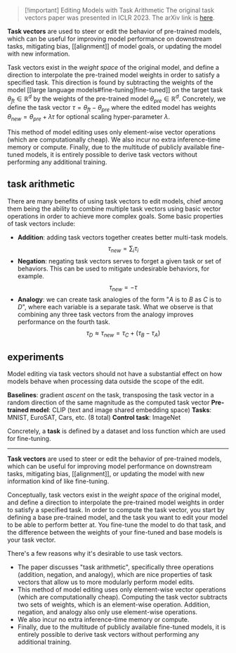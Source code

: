>[!important] Editing Models with Task Arithmetic
>The original task vectors paper was presented in ICLR 2023. The arXiv link is [here](https://arxiv.org/abs/2212.04089).

**Task vectors** are used to steer or edit the behavior of pre-trained models, which can be useful for improving model performance on downstream tasks, mitigating bias, [[alignment]] of model goals, or updating the model with new information. 

Task vectors exist in the *weight space* of the original model, and define a direction to interpolate the pre-trained model weights in order to satisfy a specified task. This direction is found by subtracting the weights of the model [[large language models#fine-tuning|fine-tuned]] on the target task $\theta_{ft} \in \mathbb{R}^d$ by the weights of the pre-trained model $\theta_{pre} \in \mathbb{R}^d$. Concretely, we define the task vector $\tau = \theta_{ft} - \theta_{pre}$  where the edited model has weights $\theta_{new} = \theta_{pre} + \lambda \tau$ for optional scaling hyper-parameter $\lambda$.

This method of model editing uses only element-wise vector operations (which are computationally cheap). We also incur no extra inference-time memory or compute. Finally, due to the multitude of publicly available fine-tuned models, it is entirely possible to derive task vectors without performing any additional training.

## task arithmetic
There are many benefits of using task vectors to edit models, chief among them being the ability to combine multiple task vectors using basic vector operations in order to achieve more complex goals. Some basic properties of task vectors include:
- **Addition**: adding task vectors together creates better multi-task models.
$$\tau_{new} = \sum_{i} \tau_i$$
- **Negation**: negating task vectors serves to forget a given task or set of behaviors. This can be used to mitigate undesirable behaviors, for example.
$$\tau_{new} = - \tau$$
- **Analogy**: we can create task analogies of the form "$A$ is to $B$ as $C$ is to $D$", where each variable is a separate task. What we observe is that combining any three task vectors from the analogy improves performance on the fourth task.
$$\tau_D \approx \tau_{new} = \tau_C + (\tau_B - \tau_A)$$

## experiments
Model editing via task vectors should not have a substantial effect on how models behave when processing data outside the scope of the edit.


**Baselines**: gradient *ascent* on the task, transposing the task vector in a random direction of the same magnitude as the computed task vector
**Pre-trained model**: CLIP (text and image shared embedding space)
**Tasks**: MNIST, EuroSAT, Cars, etc. (8 total)
**Control task**: ImageNet

Concretely, a **task** is defined by a dataset and loss function which are used for fine-tuning. 


---
**Task vectors** are used to steer or edit the behavior of pre-trained models, which can be useful for improving model performance on downstream tasks, mitigating bias, [[alignment]], or updating the model with new information kind of like fine-tuning. 

Conceptually, task vectors exist in the *weight space* of the original model, and define a direction to interpolate the pre-trained model weights in order to satisfy a specified task. In order to compute the task vector, you start by defining a base pre-trained model, and the task you want to edit your model to be able to perform better at. You fine-tune the model to do that task, and the difference between the weights of your fine-tuned and base models is your task vector.

There's a few reasons why it's desirable to use task vectors.
- The paper discusses "task arithmetic", specifically three operations (addition, negation, and analogy), which are nice properties of task vectors that allow us to more modularly perform model edits.
- This method of model editing uses only element-wise vector operations (which are computationally cheap). Computing the task vector subtracts two sets of weights, which is an element-wise operation. Addition, negation, and analogy also only use element-wise operations. 
- We also incur no extra inference-time memory or compute.
- Finally, due to the multitude of publicly available fine-tuned models, it is entirely possible to derive task vectors without performing any additional training.
